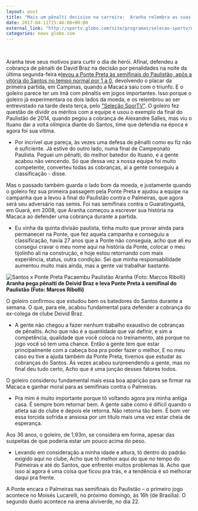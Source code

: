 ```yaml
---
layout: post
title: "Mais um pênalti decisivo na carreira:  Aranha relembra as suas façanhas"
date: 2017-04-11T15:46:00+00:00
external_link: "http://sportv.globo.com/site/programas/selecao-sportv/noticia/2017/04/mais-um-penalti-decisivo-na-carreira-aranha-relembra-suas-facanhas.html"
categories: news globo.com
---
```

&nbsp;

Aranha teve seus motivos para curtir o dia de herói. Afinal, defendeu a cobrança de pênalti de David Braz na decisão por penalidades na noite da última segunda-feira e[levou a Ponte Preta às semifinais do Paulistão, após a vitória do Santos no tempo normal por 1 a 0](http://globoesporte.globo.com/sp/santos-e-regiao/futebol/campeonato-paulista/jogo/10-04-2017/santos-ponte-preta), devolvendo o placar da primeira partida, em Campinas, quando a Macaca saiu com o triunfo. E o goleiro parece ter um ímã com pênaltis em jogos importantes. Isso porque o goleiro já experimentara os dois lados da moeda, e os relembrou ao ser entrevistado na tarde desta terça, pelo ["Seleção SporTV"](sportv.com/selecao-sportv). O goleiro fez questão de dividir os méritos com a equipe e usou o exemplo da final do Paulistão de 2014, quando pegou a cobrança de Alexandre Salles, mas viu o Ituano dar a volta olímpica diante do Santos, time que defendia na época e agora foi sua vítima.

- Por incrível que pareça, às vezes uma defesa de pênalti como eu fiz não é suficiente. Já estive do outro lado, numa final de Campeonato Paulista. Peguei um pênalti, do melhor batedor do Ituano, e a gente acabou não vencendo. Só que dessa vez a nossa equipe foi muito competente, converteu todas as cobranças, aí a gente conseguiu a classificação - disse.

Mas o passado também guarda o lado bom da moeda, e justamente quando o goleiro fez sua primeira passagem pela Ponte Preta e ajudou a equipe na campanha que a levou à final do Paulistão contra o Palmeiras, que agora será seu adversário nas semis. Foi nas semifinais contra o Guaratinguetá, em Guará, em 2008, que Aranha começou a escrever sua história na Macaca ao defender uma cobrança durante a partida.

- Eu vinha da quinta divisão paulista, tinha muito que provar ainda para permanecer na Ponte, que fez aquela campanha e conseguiu a classificação, havia 27 anos que a Ponte não conseguia, acho que ali eu consegui cravar o meu nome aqui na história da Ponte, colocar o meu tijolinho ali na construção, e hoje estou retornando com mais experiência, status, outra condição. Sei que minha responsabilidade aumentou muito mais ainda, mas a gente vai trabalhar bastante.

 ![Santos x Ponte Preta Pacaembu Paulistão Aranha (Foto: Marcos Ribolli)](http://s2.glbimg.com/npny4x96VzMitznzulsSL_RPQhk=/0x0:1999x1184/690x409/s.glbimg.com/es/ge/f/original/2017/04/10/aranha_H2BOdfJ.jpg "Santos x Ponte Preta Pacaembu Paulistão Aranha (Foto: Marcos Ribolli)")**Aranha pega pênalti de Deivid Braz e leva Ponte Preta à semifinal do Paulistão (Foto: Marcos Ribolli)**

O goleiro confirmou que estudou bem os batedores do Santos durante a semana. O que, para ele, acabou fundamental para defender a cobrança do ex-colega de clube Deivid Braz.

- A gente não chegou a fazer nenhum trabalho exaustivo de cobranças de pênaltis. Acho que não é a quantidade que vai definir, e sim a competência, qualidade que você coloca no treinamento, até porque no jogo você só tem uma chance. Então a gente tem que estar principalmente com a cabeça boa pra poder fazer o melhor, E no meu caso eu tive a ajuda também da Ponte Preta, tivemos que estudar as cobranças do Santos. Às vezes acabou surpreendendo a gente, mas no final deu tudo certo, Acho que é uma junção desses fatores todos.

O goleiro considerou fundamental mais essa boa aparição para se firmar na Macaca e ganhar moral para as semifinais contra o Palmeiras.

- Pra mim é muito importante porque tô voltando agora pra minha antiga casa. É sempre bom retornar bem. A gente sabe como é difícil quando o atleta sai do clube e depois ele retorna. Não retorna tão bem. É bom ver essa torcida sofrida e ansiosa por um título mais uma vez estar cheia de esperança.

Aos 36 anos, o goleiro, de 1,93m, se considera em forma, apesar das suspeitas de que poderia estar um pouco acima do peso. &nbsp;&nbsp;

- Levando em consideração a minha idade e altura, tô dentro do padrão exigido aqui no clube, Acho que tô melhor aqui do que no tempo do Palmeiras e até do Santos, que enfrentei muitos problemas lá. Acho que isso aí agora é uma coisa que ficou pra trás, e a tendência é só melhorar daqui pra frente.

A Ponte encara o Palmeiras nas semifinais do Paulistão – o primeiro jogo acontece no Moisés Lucarelli, no próximo domingo, às 16h (de Brasília). O segundo duelo acontece na arena alviverde, no dia 22.

